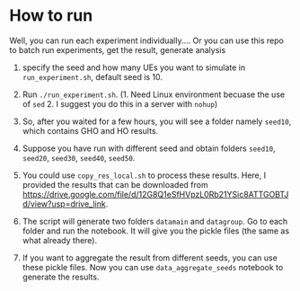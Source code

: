 # How to run

Well, you can run each experiment individually....
Or you can use this repo to batch run experiments, get the result, generate analysis

1. specify the seed and how many UEs you want to simulate in `run_experiment.sh`, default seed is 10.
  
2. Run `./run_experiment.sh`. (1. Need Linux environment becuase the use of `sed` 2. I suggest you do this in a server with `nohup`) 

3. So, after you waited for a few hours, you will see a folder namely `seed10`, which contains GHO and HO results.

4. Suppose you have run with different seed and obtain folders `seed10`, `seed20`, `seed30`, `seed40`, `seed50`.

5. You could use `copy_res_local.sh`  to process these results. Here, I provided the results that can be downloaded from https://drive.google.com/file/d/12G8Q1eSfHVpzL0Rb21YSic8ATTGOBTJd/view?usp=drive_link.

6. The script will generate two folders `datamain` and `datagroup`. Go to each folder and run the notebook. It will give you the pickle files (the same as what already there).

7. If you want to aggregate the result from different seeds, you can use these pickle files. Now you can use `data_aggregate_seeds` notebook to generate the results.
